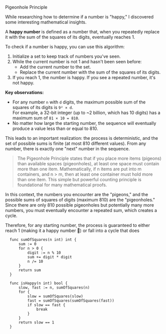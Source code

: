 Pigeonhole Principle

While researching how to determine if a number is "happy," I discovered some interesting mathematical insights.

A **happy number** is defined as a number that, when you repeatedly replace it with the sum of the squares of its digits, eventually reaches 1.

To check if a number is happy, you can use this algorithm:

1. Initialize a set to keep track of numbers you've seen.
2. While the current number is not 1 and hasn't been seen before:
   - Add the current number to the set.
   - Replace the current number with the sum of the squares of its digits.
3. If you reach 1, the number is happy. If you see a repeated number, it's not happy.

**Key observations:**

- For any number `n` with `d` digits, the maximum possible sum of the squares of its digits is `9² × d`.  
  For example, a 32-bit integer (up to ~2 billion, which has 10 digits) has a maximum sum of `81 × 10 = 810`.
- No matter how large the starting number, the sequence will eventually produce a value less than or equal to 810.

This leads to an important realization: the process is deterministic, and the set of possible sums is finite (at most 810 different values). From any number, there is exactly one "next" number in the sequence.

> The Pigeonhole Principle states that if you place more items (pigeons) than available spaces (pigeonholes), at least one space must contain more than one item. Mathematically, if n items are put into m containers, and n > m, then at least one container must hold more than one item. This simple but powerful counting principle is foundational for many mathematical proofs.

In this context, the numbers you encounter are the "pigeons," and the possible sums of squares of digits (maximum 810) are the "pigeonholes." Since there are only 810 possible pigeonholes but potentially many more numbers, you must eventually encounter a repeated sum, which creates a cycle.

Therefore, for any starting number, the process is guaranteed to either reach 1 (making it a happy number 🎉) or fall into a cycle that does


```
  func sumOfSquares(n int) int {
      sum := 0
      for n > 0 {
          digit := n % 10
          sum += digit * digit
          n /= 10
      }
      return sum
  }
  
  func isHappy(n int) bool {
      slow, fast := n, sumOfSquares(n)
      for {
          slow = sumOfSquares(slow)
          fast = sumOfSquares(sumOfSquares(fast))
          if slow == fast {
              break
          }
      }
      return slow == 1
  }

```